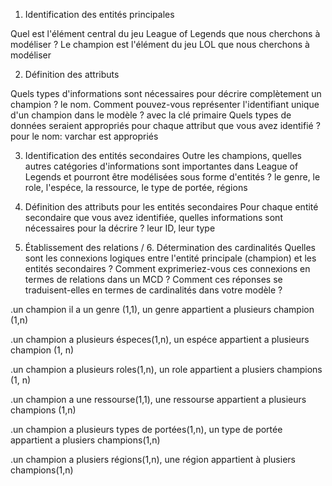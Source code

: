 1. Identification des entités principales

Quel est l'élément central du jeu League of Legends que nous cherchons à modéliser ?
Le champion est l'élément du jeu LOL que nous cherchons à modéliser

2. Définition des attributs

Quels types d'informations sont nécessaires pour décrire complètement un champion ?
le nom.
Comment pouvez-vous représenter l'identifiant unique d'un champion dans le modèle ?
avec la clé primaire
Quels types de données seraient appropriés pour chaque attribut que vous avez identifié ?
pour le nom: varchar est appropriés

3. Identification des entités secondaires
Outre les champions, quelles autres catégories d'informations sont importantes dans League of Legends et pourront être modélisées sous forme d'entités ?
le genre, le role, l'espéce, la ressource, le type de portée, régions

4. Définition des attributs pour les entités secondaires
Pour chaque entité secondaire que vous avez identifiée, quelles informations sont nécessaires pour la décrire ?
leur ID, leur type

5. Établissement des relations / 6. Détermination des cardinalités
Quelles sont les connexions logiques entre l'entité principale (champion) et les entités secondaires ?
Comment exprimeriez-vous ces connexions en termes de relations dans un MCD ?
Comment ces réponses se traduisent-elles en termes de cardinalités dans votre modèle ?

.un champion il a un genre (1,1), un genre appartient a plusieurs champion (1,n)

.un champion a plusieurs éspeces(1,n), un espéce appartient a plusieurs champion (1, n)

.un champion a plusieurs roles(1,n), un role appartient a plusiers champions (1, n)

.un champion a une ressourse(1,1), une ressourse appartient a plusieurs champions (1,n)

.un champion a plusieurs types de portées(1,n), un type de portée appartient a plusiers champions(1,n)

.un champion a plusiers régions(1,n), une région appartient à plusiers champions(1,n) 

